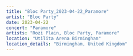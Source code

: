 ```yaml
---
title: "Bloc Party_2023-04-22_Paramore"
artist: "Bloc Party"
date: 2023-04-22
concert: "Paramore"
artists: "Rozi Plain, Bloc Party, Paramore"
location: "Utilita Arena Birmingham"
location_details: "Birmingham, United Kingdom"
---
```

